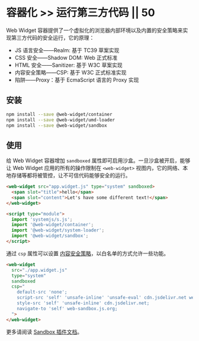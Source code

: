 # 容器化 >> 运行第三方代码 || 50

Web Widget 容器提供了一个虚拟化的浏览器内部环境以及内置的安全策略来实现第三方代码的安全运行，它的原理：

* JS 语言安全——Realm: 基于 TC39 草案实现
* CSS 安全——Shadow DOM: Web 正式标准
* HTML 安全——Sanitizer: 基于 W3C 草案实现
* 内容安全策略——CSP: 基于 W3C 正式标准实现
* 陷阱——Proxy：基于 EcmaScript 语言的 Proxy 实现

## 安装

```bash
npm install --save @web-widget/container
npm install --save @web-widget/umd-loader
npm install --save @web-widget/sandbox
```

## 使用

给 Web Widget 容器增加 `sandboxed` 属性即可启用沙盒。一旦沙盒被开启，能够让 Web Widget 应用的所有的操作限制在 `<web-widget>` 视图内，它的网络、本地存储等都将被管控，让不可信代码能够安全的运行。

```html
<web-widget src="app.widget.js" type="system" sandboxed>
  <span slot="title">hello</span>
  <span slot="content">Let's have some different text!</span>
</web-widget>

<script type="module">
  import 'systemjs/s.js';
  import '@web-widget/container';
  import '@web-widget/system-loader';
  import '@web-widget/sandbox';
</script>
```

通过 `csp` 属性可以设置 [内容安全策略](https://developer.mozilla.org/en-US/docs/Web/HTTP/CSP)，以白名单的方式允许一些功能。

```html
<web-widget
  src="./app.widget.js"
  type="system"
  sandboxed
  csp="
    default-src 'none';
    script-src 'self' 'unsafe-inline' 'unsafe-eval' cdn.jsdelivr.net web-sandbox.js.org;
    style-src 'self' 'unsafe-inline' cdn.jsdelivr.net;
    navigate-to 'self' web-sandbox.js.org;
  ">
</web-widget>
```

更多请阅读 [Sandbox 插件文档](../../docs/container/plugins/sandbox.md)。